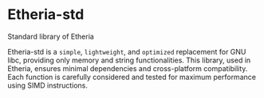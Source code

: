 # Etheria-std
Standard library of Etheria

Etheria-std is a `simple`, `lightweight`, and `optimized` replacement for GNU libc, providing only memory and string functionalities. This library, used in Etheria, ensures minimal dependencies and cross-platform compatibility. Each function is carefully considered and tested for maximum performance using SIMD instructions.
